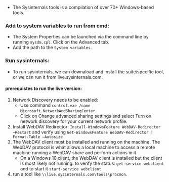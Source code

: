 - The Sysinternals tools is a compilation of over 70+ Windows-based tools.

### Add to system variables to run from cmd:
- The System Properties can be launched via the command line by running `sysdm.cpl`. Click on the Advanced tab.
- Add the path to the `System variables`.

### Run sysinternals:
- To run sysinternals, we can downaload and install the suite\specific tool, or we can run it from live.sysinternals.com.
#### prerequistes to run the live version:
1. Network Discovery needs to be enabled:
   - Use command `control.exe /name Microsoft.NetworkAndSharingCenter`.
   - Click on Change advanced sharing settings and select Turn on network discovery for your current network profile.
2. Install WebDAV Redirector: `Install-WindowsFeature WebDAV-Redirector –Restart` and verify using `Get-WindowsFeature WebDAV-Redirector | Format-Table –Autosize`
3. The WebDAV client must be installed and running on the machine. The WebDAV protocol is what allows a local machine to access a remote machine running a WebDAV share and perform actions in it.
   - On a Windows 10 client, the WebDAV client is installed but the client is most likely not running. to verify the status: `get-service webclient` and to start it `start-service webclient`.
4. run a tool like `\\live.sysinternals.com\tools\procmon`.
